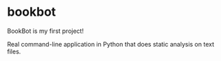 # bookbot
BookBot is my first project!

Real command-line application in Python that does static analysis on text files.
